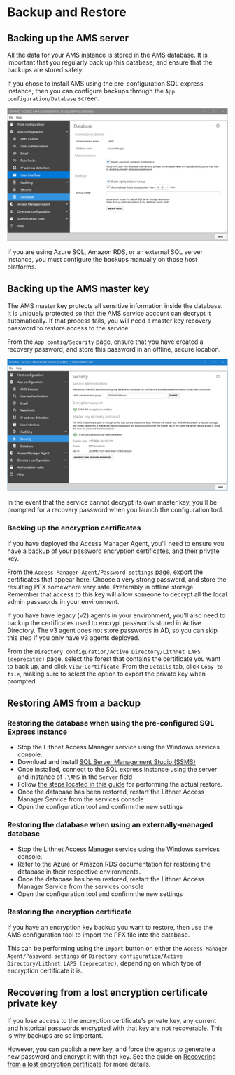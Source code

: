 # Backup and Restore

## Backing up the AMS server
All the data for your AMS instance is stored in the AMS database. It is important that you regularly back up this database, and ensure that the backups are stored safely.

If you chose to install AMS using the pre-configuration SQL express instance, then you can configure backups through the `App configuration/Database` screen.

![](../../images/ui-page-database.png)

If you are using Azure SQL, Amazon RDS, or an external SQL server instance, you must configure the backups manually on those host platforms.

## Backing up the AMS master key

The AMS master key protects all sensitive information inside the database. It is uniquely protected so that the AMS service account can decrypt it automatically. If that process fails, you will need a master key recovery password to restore access to the service.

From the `App config/Security` page, ensure that you have created a recovery password, and store this password in an offline, secure location.

![](../../images/ui-page-security.png)

In the event that the service cannot decrypt its own master key, you'll be prompted for a recovery password when you launch the configuration tool.

### Backing up the encryption certificates

If you have deployed the Access Manager Agent, you'll need to ensure you have a backup of your password encryption certificates, and their private key. 

From the `Access Manager Agent/Password settings` page, export the certificates that appear here. Choose a very strong password, and store the resulting PFX somewhere very safe. Preferably in offline storage. Remember that access to this key will allow someone to decrypt all the local admin passwords in your environment.

If you have have legacy (v2) agents in your environment, you'll also need to backup the certificates used to encrypt passwords stored in Active Directory. The v3 agent does not store passwords in AD, so you can skip this step if you only have v3 agents deployed. 

From the `Directory configuration/Active Directory/Lithnet LAPS (deprecated)` page, select the forest that contains the certificate you want to back up, and click `View Certificate`. From the `Details` tab, click `Copy to file`, making sure to select the option to export the private key when prompted. 

## Restoring AMS from a backup

### Restoring the database when using the pre-configured SQL Express instance

* Stop the Lithnet Access Manager service using the Windows services console.
* Download and install [SQL Server Management Studio (SSMS)](https://docs.microsoft.com/en-us/sql/ssms/download-sql-server-management-studio-ssms?view=sql-server-ver16) 
* Once installed, connect to the SQL express instance using the server and instance of `.\AMS` in the `Server` field
* Follow [the steps located in this guide](https://docs.microsoft.com/en-us/sql/relational-databases/backup-restore/restore-a-database-backup-using-ssms?view=sql-server-ver16) for performing the actual restore.
* Once the database has been restored, restart the Lithnet Access Manager Service from the services console
* Open the configuration tool and confirm the new settings

### Restoring the database when using an externally-managed database

* Stop the Lithnet Access Manager service using the Windows services console.
* Refer to the Azure or Amazon RDS documentation for restoring the database in their respective environments.
* Once the database has been restored, restart the Lithnet Access Manager Service from the services console
* Open the configuration tool and confirm the new settings

### Restoring the encryption certificate

If you have an encryption key backup you want to restore, then use the AMS configuration tool to import the PFX file into the database.

This can be performing using the `import` button on either the `Access Manager Agent/Password settings` or `Directory configuration/Active Directory/Lithnet LAPS (deprecated)`, depending on which type of encryption certificate it is.

## Recovering from a lost encryption certificate private key

If you lose access to the encryption certificate's private key, any current and historical passwords encrypted with that key are not recoverable. This is why backups are so important.

However, you can publish a new key, and force the agents to generate a new password and encrypt it with that key. See the guide on [Recovering from a lost encryption certificate](recovering-from-a-lost-encryption-certificate.md) for more details.

